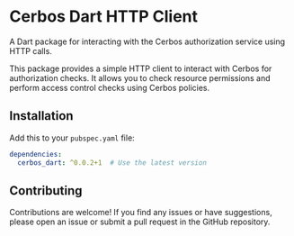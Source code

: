 # Cerbos Dart HTTP Client

A Dart package for interacting with the Cerbos authorization service using HTTP calls.

This package provides a simple HTTP client to interact with Cerbos for authorization checks. It allows you to check resource permissions and perform access control checks using Cerbos policies.

## Installation

Add this to your `pubspec.yaml` file:

```yaml
dependencies:
  cerbos_dart: ^0.0.2+1  # Use the latest version
```

## Contributing
Contributions are welcome! If you find any issues or have suggestions, please open an issue or submit a pull request in the GitHub repository.
